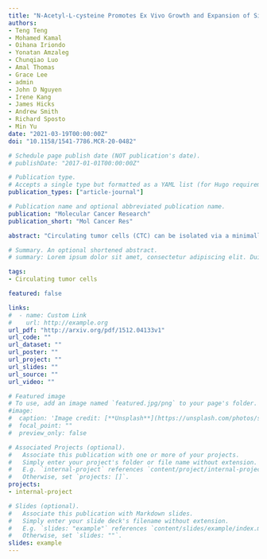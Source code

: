 ```yaml
---
title: "N-Acetyl-L-cysteine Promotes Ex Vivo Growth and Expansion of Single Circulating Tumor Cells by Mitigating Cellular Stress Responses"
authors:
- Teng Teng
- Mohamed Kamal
- Oihana Iriondo
- Yonatan Amzaleg
- Chunqiao Luo
- Amal Thomas
- Grace Lee
- admin
- John D Nguyen
- Irene Kang
- James Hicks
- Andrew Smith
- Richard Sposto
- Min Yu
date: "2021-03-19T00:00:00Z"
doi: "10.1158/1541-7786.MCR-20-0482"

# Schedule page publish date (NOT publication's date).
# publishDate: "2017-01-01T00:00:00Z"

# Publication type.
# Accepts a single type but formatted as a YAML list (for Hugo requirements).
publication_types: ["article-journal"]

# Publication name and optional abbreviated publication name.
publication: "Molecular Cancer Research"
publication_short: "Mol Cancer Res"

abstract: "Circulating tumor cells (CTC) can be isolated via a minimally invasive blood draw and are considered a 'liquid biopsy' of their originating solid tumors. CTCs contain a small subset of metastatic precursors that can form metastases in secondary organs and provide a resource to identify mechanisms underlying metastasis-initiating properties. Despite technological advancements that allow for highly sensitive approaches of detection and isolation, CTCs are very rare and often present as single cells, posing an extreme challenge for ex vivo expansion after isolation. Here, using previously established patient-derived CTC lines, we performed a small-molecule drug screen to identify compounds that can improve ex vivo culture efficiency for single CTCs. We found that N-acetyl-L-cysteine (NAC) and other antioxidants can promote ex vivo expansion of single CTCs, by reducing oxidative and other stress particularly at the initial stage of single-cell expansion. RNA-seq analysis of growing clones and nongrowing clones confirmed the effect by NAC, but also indicates that NAC-induced decrease in oxidative stress is insufficient for promoting proliferation of a subset of cells with predominant senescent features. Despite the challenge in expanding all CTCs, NAC treatment led to establishment of single CTC clones that have similar tumorigenic features. IMPLICATIONS: Through a small molecule screen and validation study, we found that NAC could improve the success of ex vivo expansion of single CTCs by mitigating the initial stress, with the potential to facilitate the investigation of functional heterogeneity in CTCs."

# Summary. An optional shortened abstract.
# summary: Lorem ipsum dolor sit amet, consectetur adipiscing elit. Duis posuere tellus ac convallis placerat. Proin tincidunt magna sed ex sollicitudin condimentum.

tags:
- Circulating tumor cells

featured: false

links:
#  - name: Custom Link
#    url: http://example.org
url_pdf: "http://arxiv.org/pdf/1512.04133v1"
url_code: ""
url_dataset: ""
url_poster: ""
url_project: ""
url_slides: ""
url_source: ""
url_video: ""

# Featured image
# To use, add an image named `featured.jpg/png` to your page's folder.
#image:
#  caption: 'Image credit: [**Unsplash**](https://unsplash.com/photos/s9CC2SKySJM)'
#  focal_point: ""
#  preview_only: false

# Associated Projects (optional).
#   Associate this publication with one or more of your projects.
#   Simply enter your project's folder or file name without extension.
#   E.g. `internal-project` references `content/project/internal-project/index.md`.
#   Otherwise, set `projects: []`.
projects:
- internal-project

# Slides (optional).
#   Associate this publication with Markdown slides.
#   Simply enter your slide deck's filename without extension.
#   E.g. `slides: "example"` references `content/slides/example/index.md`.
#   Otherwise, set `slides: ""`.
slides: example
---
```

